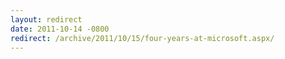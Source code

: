 ```yaml
---
layout: redirect
date: 2011-10-14 -0800
redirect: /archive/2011/10/15/four-years-at-microsoft.aspx/
---
```

